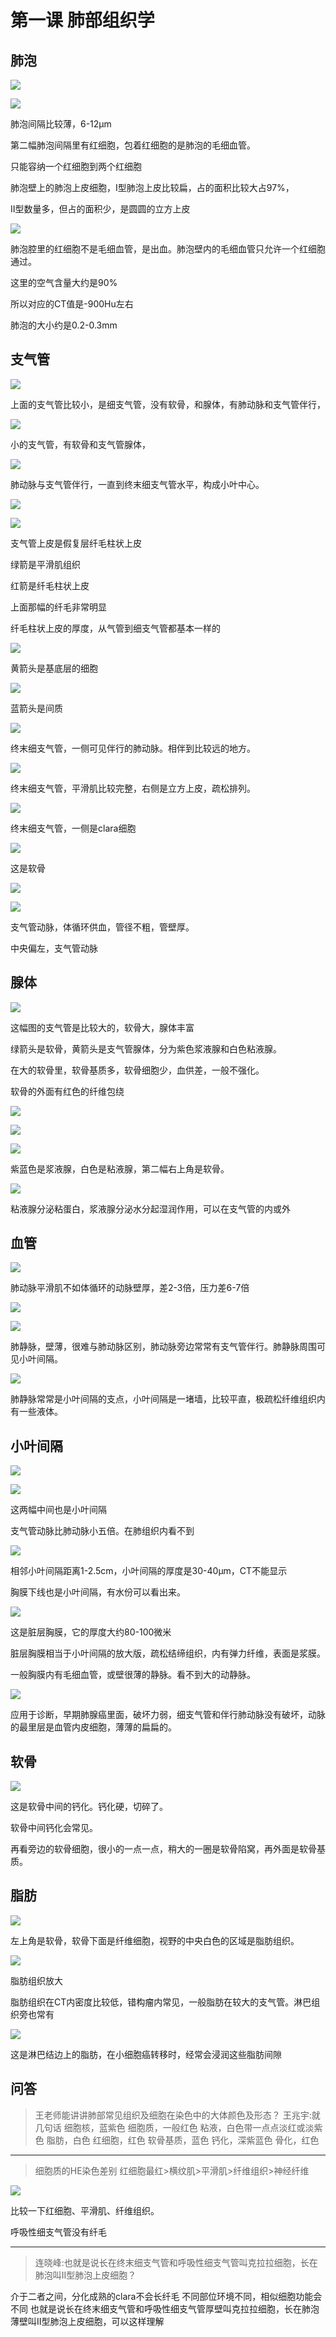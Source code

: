 # 第一课 肺部组织学

## 肺泡
![](./_image/61841c2c329abf8de9ea67b4024b0c0.jpg)

![](./_image/9070c90ad0fc87d85ff4e58e3141cce.jpg)


肺泡间隔比较薄，6-12μm

第二幅肺泡间隔里有红细胞，包着红细胞的是肺泡的毛细血管。

只能容纳一个红细胞到两个红细胞

肺泡壁上的肺泡上皮细胞，Ⅰ型肺泡上皮比较扁，占的面积比较大占97%，

Ⅱ型数量多，但占的面积少，是圆圆的立方上皮

![](/./_image/4509b4791d42e41d4559883e5cde910.jpg)

肺泡腔里的红细胞不是毛细血管，是出血。肺泡壁内的毛细血管只允许一个红细胞通过。

这里的空气含量大约是90%

所以对应的CT值是-900Hu左右

肺泡的大小约是0.2-0.3mm

## 支气管

![](/./_image/ee3d40771106efa73737c420a69861c.jpg)

上面的支气管比较小，是细支气管，没有软骨，和腺体，有肺动脉和支气管伴行，

![](/./_image/70869fb5948ce6fdd7a89eeb41d17a5.jpg)

小的支气管，有软骨和支气管腺体，

![](/./_image/d5a3d3272fef7173c27c2d3bc3ff59a.jpg)

肺动脉与支气管伴行，一直到终末细支气管水平，构成小叶中心。


![](/./_image/d48e18a78839208354c9dc0eecce628.jpg)

![](/./_image/3016e6f9a60ed9267d244e7b9632d43.jpg)

支气管上皮是假复层纤毛柱状上皮

绿箭是平滑肌组织

红箭是纤毛柱状上皮

上面那幅的纤毛非常明显

纤毛柱状上皮的厚度，从气管到细支气管都基本一样的

![](/./_image/36a562de21833f991c4e178f3fa33d1.jpg)

黄箭头是基底层的细胞

![](/./_image/638520099687560dc1e58aac77a5d9b.jpg)

蓝箭头是间质

![](/./_image/2d032fe.jpg)

终末细支气管，一侧可见伴行的肺动脉。相伴到比较远的地方。

![](/./_image/ece5fd7.jpg)

终末细支气管，平滑肌比较完整，右侧是立方上皮，疏松排列。

![](/./_image/7b0a0b8.jpg)

终末细支气管，一侧是clara细胞


![](/./_image/7b223eb.jpg)

这是软骨

![](/./_image/7047c99.jpg)

![](/./_image/86b52bf.jpg)

支气管动脉，体循环供血，管径不粗，管壁厚。

中央偏左，支气管动脉

## 腺体

![](/./_image/5fc24ed37c6bf893cbd0195ee4d8cad.jpg)

这幅图的支气管是比较大的，软骨大，腺体丰富

绿箭头是软骨，黄箭头是支气管腺体，分为紫色浆液腺和白色粘液腺。

在大的软骨里，软骨基质多，软骨细胞少，血供差，一般不强化。

软骨的外面有红色的纤维包绕

![](/./_image/d8da6a6.jpg)

![](/./_image/4d03a9d.jpg)

![](/./_image/6bb944f.jpg)

紫蓝色是浆液腺，白色是粘液腺，第二幅右上角是软骨。

![](/./_image/666d9b9.jpg)

粘液腺分泌粘蛋白，浆液腺分泌水分起湿润作用，可以在支气管的内或外

## 血管

![](/./_image/b2b8b91995f0aa8a4553a3e743a6b98.jpg)

肺动脉平滑肌不如体循环的动脉壁厚，差2-3倍，压力差6-7倍


![](/./_image/4d1980305d554265396743ed738f1dd.jpg)

![](/./_image/a72c1a863cef97adf8b56d86c5af9b0.jpg)

肺静脉，壁薄，很难与肺动脉区别，肺动脉旁边常常有支气管伴行。肺静脉周围可见小叶间隔。

![](/./_image/9b969737ad558d82f1c1187a3a314a8.jpg)

肺静脉常常是小叶间隔的支点，小叶间隔是一堵墙，比较平直，极疏松纤维组织内有一些液体。

## 小叶间隔

![](/./_image/8da3c018ef67ebf9df53237cf212ddd.jpg)

![](/./_image/72aa9e7502e3385104cc162fc540275.jpg)

这两幅中间也是小叶间隔

支气管动脉比肺动脉小五倍。在肺组织内看不到

![](/./_image/0730289ebe1e02ad0b5e4640bc260ff.jpg)

相邻小叶间隔距离1-2.5cm，小叶间隔的厚度是30-40μm，CT不能显示

胸膜下线也是小叶间隔，有水份可以看出来。

![](/./_image/fb86889a6e6698fd253d3ddd173c9ff.jpg)

这是脏层胸膜，它的厚度大约80-100微米

脏层胸膜相当于小叶间隔的放大版，疏松结缔组织，内有弹力纤维，表面是浆膜。

一般胸膜内有毛细血管，或壁很薄的静脉。看不到大的动静脉。

![](/./_image/ae3e8781fd48a24dd1c036faafa6473.jpg)

应用于诊断，早期肺腺癌里面，破坏力弱，细支气管和伴行肺动脉没有破坏，动脉的最里层是血管内皮细胞，薄薄的扁扁的。

## 软骨

![](/./_image/059daaf904b44a09b72a329620f9a9f.jpg)

这是软骨中间的钙化。钙化硬，切碎了。

软骨中间钙化会常见。

再看旁边的软骨细胞，很小的一点一点，稍大的一圈是软骨陷窝，再外面是软骨基质。

## 脂肪
![](/./_image/3aa5fa5d2876781ce4279fda1ad5c1e.jpg)

左上角是软骨，软骨下面是纤维细胞，视野的中央白色的区域是脂肪组织。

![](/./_image/100b486ecf8bb77fb952052a6bf264f.jpg)

脂肪组织放大

脂肪组织在CT内密度比较低，错构瘤内常见，一般脂肪在较大的支气管。淋巴组织旁也常有

![](/./_image/a19ce76f6841f0d31743987ae69af0c.jpg)

这是淋巴结边上的脂肪，在小细胞癌转移时，经常会浸润这些脂肪间隙


## 问答
> 王老师能讲讲肺部常见组织及细胞在染色中的大体颜色及形态？
> 王兆宇:就几句话
> 细胞核，蓝紫色
> 细胞质，一般红色
> 粘液，白色带一点点淡红或淡紫色
> 脂肪，白色
> 红细胞，红色
> 软骨基质，蓝色
> 钙化，深紫蓝色
> 骨化，红色

***

> 细胞质的HE染色差别
> 红细胞最红>横纹肌>平滑肌>纤维组织>神经纤维

![](/./_image/840855021900144936.jpg)

比较一下红细胞、平滑肌、纤维组织。

呼吸性细支气管没有纤毛

***

>  连晓峰:也就是说长在终末细支气管和呼吸性细支气管叫克拉拉细胞，长在肺泡叫II型肺泡上皮细胞？

介于二者之间，分化成熟的clara不会长纤毛
不同部位环境不同，相似细胞功能会不同
也就是说长在终末细支气管和呼吸性细支气管厚壁叫克拉拉细胞，长在肺泡薄壁叫II型肺泡上皮细胞，可以这样理解
